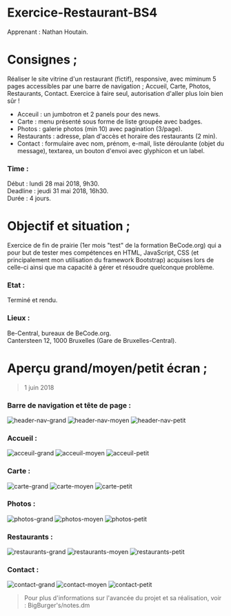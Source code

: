# Exercice-Restaurant-BS4

Apprenant : Nathan Houtain.

# Consignes ;
Réaliser le site vitrine d'un restaurant (fictif), responsive, avec miminum 5 pages accessibles par une barre de navigation ; Accueil, Carte, Photos, Restaurants, Contact. Exercice à faire seul, autorisation d'aller plus loin bien sûr !

* Acceuil : un jumbotron et 2 panels pour des news.
* Carte : menu présenté sous forme de liste groupée avec badges.
* Photos : galerie photos (min 10) avec pagination (3/page).
* Restaurants : adresse, plan d'accès et horaire des restaurants (2 min).
* Contact : formulaire avec nom, prénom, e-mail, liste déroulante (objet du message), textarea, un bouton d'envoi avec glyphicon et un label.

### Time :
Début : lundi 28 mai 2018, 9h30.   
Deadline : jeudi 31 mai 2018, 16h30.  
Durée : 4 jours. 


# Objectif et situation ;
Exercice de fin de prairie (1er mois "test" de la formation BeCode.org) qui a pour but de tester mes compétences en HTML, JavaScript, CSS (et principalement
mon utilisation du framework Bootstrap) acquises lors de celle-ci ainsi que ma capacité à gérer et résoudre quelconque problème.

### Etat : 
Terminé et rendu.

### Lieux :
Be-Central, bureaux de BeCode.org.  
Cantersteen 12, 1000 Bruxelles (Gare de Bruxelles-Central). 


# Aperçu grand/moyen/petit écran ;
> 1 juin 2018

### Barre de navigation et tête de page :
![header-nav-grand](/BigBurger's/Pictures/Apercu/header-nav-grand.png)
![header-nav-moyen](/BigBurger's/Pictures/Apercu/header-nav-moyen.png)
![header-nav-petit](/BigBurger's/Pictures/Apercu/header-nav-petit.png)

### Accueil :

![acceuil-grand](/BigBurger's/Pictures/Apercu/acceuil-grand.png)
![acceuil-moyen](/BigBurger's/Pictures/Apercu/acceuil-moyen.png)
![acceuil-petit](/BigBurger's/Pictures/Apercu/acceuil-petit.png)

### Carte :
![carte-grand](/BigBurger's/Pictures/Apercu/carte-grand.png)
![carte-moyen](/BigBurger's/Pictures/Apercu/carte-moyen.png)
![carte-petit](/BigBurger's/Pictures/Apercu/carte-petit.png)

### Photos :
![photos-grand](/BigBurger's/Pictures/Apercu/photos-grand.png)
![photos-moyen](/BigBurger's/Pictures/Apercu/photos-moyen.png)
![photos-petit](/BigBurger's/Pictures/Apercu/photos-petit.png)

### Restaurants :
![restaurants-grand](/BigBurger's/Pictures/Apercu/restaurants-grand.png)
![restaurants-moyen](/BigBurger's/Pictures/Apercu/restaurants-moyen.png)
![restaurants-petit](/BigBurger's/Pictures/Apercu/restaurants-petit.png)

### Contact :
![contact-grand](/BigBurger's/Pictures/Apercu/contact-grand.png)
![contact-moyen](/BigBurger's/Pictures/Apercu/contact-moyen.png)
![contact-petit](/BigBurger's/Pictures/Apercu/contact-petit.png)

> Pour plus d'informations sur l'avancée du projet et sa réalisation, voir : BigBurger's/notes.dm 
